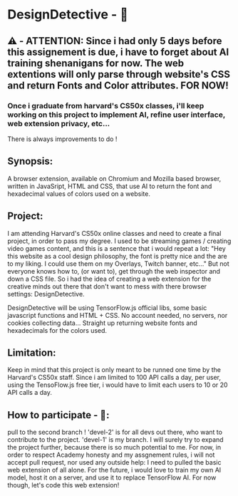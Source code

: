 # DesignDetective - 🔎

## ⚠️ - ATTENTION: Since i had only 5 days before this assignement is due, i have to forget about AI training shenanigans for now. The web extentions will only parse through website's CSS and return Fonts and Color attributes. FOR NOW!
### Once i graduate from harvard's CS50x classes, i'll keep working on this project to implement AI, refine user interface, web extension privacy, etc...
There is always improvements to do !

## Synopsis:
A browser extension, available on Chromium and Mozilla based browser, written in JavaSript, HTML and CSS, that use AI to return the font and hexadecimal values of colors used on a website.

## Project:
I am attending Harvard's CS50x online classes and need to create a final project, in order to pass my degree.
I used to be streaming games / creating video games content, and this is a sentence that i would repeat a lot: "Hey this website as a cool design philosophy, the font is pretty nice and the are to my liking. I could use them on my Overlays, Twitch banner, etc..."
But not everyone knows how to, (or want to), get through the web inspector and down a CSS file. So i had the idea of creating a web extension for the creative minds out there that don't want to mess with there browser settings: DesignDetective.

DesignDetective will be using TensorFlow.js official libs, some basic javascript functions and HTML + CSS. No account needed, no servers, nor cookies collecting data... Straight up returning website fonts and hexadecimals for the colors used.

## Limitation:
Keep in mind that this project is only meant to be runned one time by the Harvard's CS50x staff. Since i am limited to 100 API calls a day, per user, using the TensoFlow.js free tier, i would have to limit each users to 10 or 20 API calls a day.

## How to participate - 🙏: 
pull to the second branch !
'devel-2' is for all devs out there, who want to contribute to the project. 'devel-1' is my branch. I will surely try to expand the project further, because there is so much potential to me. For now, in order to respect Academy honesty and my assgnement rules, i will not accept pull request, nor used any outside help: I need to pulled the basic web extension of all alone.
For the future, i would love to train my own AI model, host it on a server, and use it to replace TensorFlow AI. For now though, let's code this web extension!
